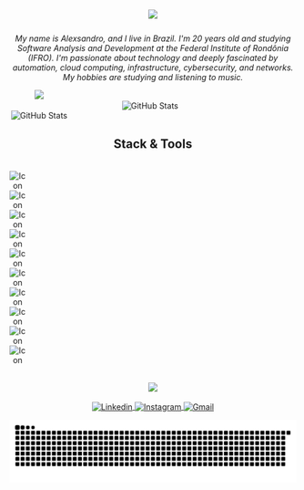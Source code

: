 <h1 align="center">
<img 
   src="https://readme-typing-svg.herokuapp.com?font=Fira+Code&size=28&pause=500&color=00F7FF&center=true&vCenter=true&width=600&lines=+Wellcome+to+my+GitHub"
/>
</h1>

<p align="center"> 
  <i>  My name is Alexsandro, and I live in Brazil. I'm 20 years old and studying Software Analysis and Development at the Federal Institute of Rondônia (IFRO). I'm passionate about technology and deeply fascinated by automation, cloud computing, infrastructure, cybersecurity, and networks. My hobbies are studying and listening to music. 
  </i>
</p>

<div align="center">
<img 
   aling="center"
   height="300"
   style="padding-right: 400px;"
   src="https://nirzak-streak-stats.vercel.app/?user=alexsandroocanha&theme=tokyonight&hide_border=false&background=0D1117&ring=E639AF&fire=E639AF&currStreakLabel=E639AF&sideNums=58A6FF&sideLabels=FFFFFF&dates=8B949E&cache_seconds=50000" 
/>
<img
   aling="center"
   alt="GitHub Stats"
   height="200"
   style="padding-right: 10px;"
   src="https://github-readme-stats.vercel.app/api?username=alexsandroocanha&show_icons=true&theme=radical&border_color=141321&cache_seconds=1500"
/>
<img 
   aling="center"
   alt="GitHub Stats"
   height="200px"
   style="padding-right: 400px;" 
   src="https://github-readme-stats.vercel.app/api/top-langs/?username=alexsandroocanha&layout=compact&theme=radical&border_color=141321&cache_seconds=1500" 
/>


</div>



<div align="center">
  <h2> <strong>Stack & Tools </strong></h2>
</div>

<br>
<div align="center">
<img
   aling="right"
   alt="Icon"
   height="50px"
   style="padding-right: 500px;"    
   src="https://cdn.jsdelivr.net/gh/devicons/devicon@latest/icons/python/python-original.svg" 
/>
<img 
   aling="right"
   alt="Icon"
   height="50px"
   style="padding-right: 500px;" 
   src="https://cdn.jsdelivr.net/gh/devicons/devicon@latest/icons/go/go-original-wordmark.svg"
/>        
<img 
   aling="right"
   alt="Icon"
   height="50px"
   style="padding-right: 500px;" 
   src="https://cdn.jsdelivr.net/gh/devicons/devicon@latest/icons/docker/docker-original.svg"
/>
<img 
   aling="right"
   alt="Icon"
   height="50px"
   style="padding-right: 500px;" 
   src="https://cdn.jsdelivr.net/gh/devicons/devicon@latest/icons/kubernetes/kubernetes-original.svg"
/>
<img 
   aling="right"
   alt="Icon"
   height="50px"
   style="padding-right: 500px;" 
   src="https://cdn.jsdelivr.net/gh/devicons/devicon@latest/icons/terraform/terraform-original.svg"
/>            
<img 
   aling="right"
   alt="Icon"
   height="50px"
   style="padding-right: 500px;" 
   src="https://cdn.jsdelivr.net/gh/devicons/devicon@latest/icons/git/git-original.svg"
/>      
<img 
   aling="right"
   alt="Icon"
   height="50px"
   style="padding-right: 500px;" 
   src="https://cdn.jsdelivr.net/gh/devicons/devicon@latest/icons/amazonwebservices/amazonwebservices-original-wordmark.svg"
/>
<img 
   aling="right"
   alt="Icon"
   height="50px"
   style="padding-right: 500px;" 
   src="https://cdn.jsdelivr.net/gh/devicons/devicon@latest/icons/neovim/neovim-original.svg"
/>
<img 
   aling="right"
   alt="Icon"
   height="50px"
   style="padding-right: 500px;" 
   src="https://cdn.jsdelivr.net/gh/devicons/devicon@latest/icons/vscode/vscode-original.svg"
/>
<img 
   aling="right"
   alt="Icon"
   height="50px"
   style="padding-right: 500px;" 
   src="https://cdn.jsdelivr.net/gh/devicons/devicon@latest/icons/bash/bash-original.svg" 
/>

</div>
<br>

<p align="center">
  <img 
     src="https://github-readme-activity-graph.vercel.app/graph?username=alexsandroocanha&theme=redical&hide_border=true&cache_seconds=50000" 
   />
</p>

<div align="center">
<a href="https://www.linkedin.com/in/alexsandro-ocanha-rodrigues-77149a35b/" target="_blank" rel="noopener noreferrer">
  <img
    align="center"
    alt="Linkedin"
    height="100"
    src="https://img.shields.io/badge/LinkedIn-0077B5?style=for-the-badge&logo=linkedin&logoColor=white"
  />
</a>
<a href="https://www.instagram.com/alexsandro.pcap/" target="_blank" rel="noopener noreferrer">
  <img
    align="center"
    alt="Instagram"
    height="100"
    src="https://img.shields.io/badge/Instagram-E4405F?style=for-the-badge&logo=instagram&logoColor=white"
  />
</a>
<a href="mailto:alexsandroocanha@gmail.com" target="_blank" rel="noopener noreferrer">
  <img
    align="center"
    alt="Gmail"
    height="100"
    src="https://img.shields.io/badge/Gmail-D14836?style=for-the-badge&logo=gmail&logoColor=white"
  />
</a>

</div>

<p align="center">
    <img src="https://raw.githubusercontent.com/alexsandroocanha/alexsandroocanha/output/snake.svg" alt="Snake animation" />
</p>

 




